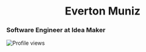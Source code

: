 <h1 align="center">Everton Muniz</h1>
<h3>Software Engineer at Idea Maker</h3>
<p align="left"><img src="https://komarev.com/ghpvc/?username=munizeverton&color=blue" alt="Profile views" title="Profile views"/></p>
